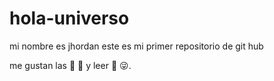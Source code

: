 # hola-universo
mi nombre es jhordan
este es mi primer repositorio de git hub

me gustan las :cake: :basketball: y leer :book: :stuck_out_tongue_winking_eye:.
